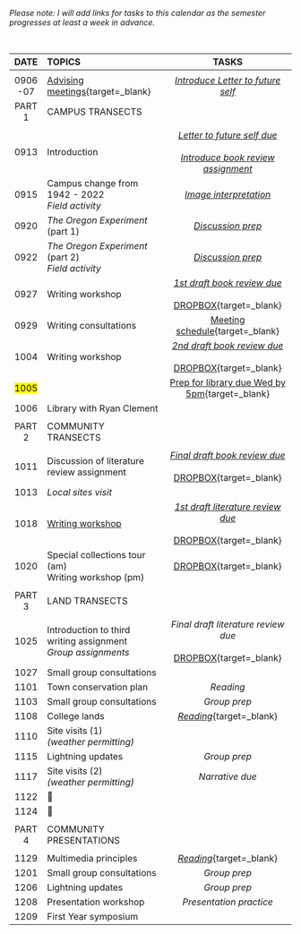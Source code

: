 _Please note: I will add links for tasks to this calendar as the semester progresses at least a week in advance._

<br>

| DATE          | TOPICS | TASKS |              
|:---:          |:---    | :---: |                      
|               |        |
| 0906<br>-07   | [Advising meetings][0906]{target=_blank} | [_Introduce Letter to future self_](writing/letter.md)
| PART 1        | CAMPUS TRANSECTS |
| | | |
| 0913 |	Introduction | [_Letter to future self due_](writing/letter.md)<br><br>[_Introduce book review assignment_](writing/review.md)   |
| 0915 |	Campus change from 1942 - 2022 <br>_Field activity_ | [_Image interpretation_](tasks/image.md)
| 0920 |	_The Oregon Experiment_ (part 1) | [_Discussion prep_](writing/review.md#discussion-prep) |
| 0922 |	_The Oregon Experiment_ (part 2)<br>_Field activity_ | [_Discussion prep_](writing/review.md#discussion-prep) |
| 0927 |	Writing workshop |  [_1st draft book review due_](writing/review.md#first-draft)<br><br>[DROPBOX][0927]{target=_blank} |
| 0929 |	Writing consultations | [Meeting schedule][0929]{target=_blank} |
| 1004 |	Writing workshop |  [_2nd draft book review due_](writing/review.md#second-draft)<br><br>[DROPBOX][1004]{target=_blank} |  
| <mark>1005</mark> | | [Prep for library due Wed by 5pm][1005]{target=_blank} |
| 1006 |	Library with Ryan Clement | |
| | | |
| PART 2        | COMMUNITY TRANSECTS |
| | | |
| 1011 | Discussion of literature review assignment	 | [_Final draft book review due_](writing/review.md#final-draft)<br><br>[DROPBOX][1011]{target=_blank} |
| 1013 | _Local sites visit_ | |
| 1018 |  [Writing workshop][101802]| [_1st draft literature review due_](writing/lit_review.md)<br><br>[DROPBOX][1018]{target=_blank} |
| 1020 |  Special collections tour (am)<br>Writing workshop (pm) | [DROPBOX][1018]{target=_blank} |
| | | |
| PART 3        | LAND TRANSECTS |
| | | |
| 1025	        | Introduction to third writing assignment<br>_Group assignments_ | _Final draft literature review due_<br><br>[DROPBOX][1025]{target=_blank} |  
| 1027          | Small group consultations |  |
| 1101          | Town conservation plan | _Reading_  |
| 1103          | Small group consultations | _Group prep_ |
| 1108          | College lands | [_Reading_][1108]{target=_blank} |
| 1110          | Site visits (1)<br>_(weather permitting)_ | |
| 1115          | Lightning updates | _Group prep_ |
| 1117          | Site visits (2)<br>_(weather permitting)_  | _Narrative due_ |
| 1122          | :maple_leaf: |
| 1124          | :turkey: |
| | |
| PART 4        | COMMUNITY PRESENTATIONS |
| | |
| 1129          | Multimedia principles | [_Reading_][1129]{target=_blank} |
| 1201          | Small group consultations | _Group prep_ |
| 1206          | Lightning updates | _Group prep_ |
| 1208          | Presentation workshop | _Presentation practice_ |
| 1209          | First Year symposium |

[0906]: https://docs.google.com/spreadsheets/d/1gGNkSNEeK4OoUGTZX0TrPWZQIcDbDBXsQImAaenc6sE/edit?usp=sharing

[0927]: https://docs.google.com/forms/d/e/1FAIpQLSf4iRlEuOLAZ-hyPw23tfmSBOw6D-iEDCyZbURIVqxZl8l6jA/viewform?usp=sf_link

[0929]: https://docs.google.com/spreadsheets/d/1vbU7Wk_AZOOkbZG4I3G6oTEnqyMF4KN4AZrAlsj6DxI/edit?usp=sharing  

[1004]: https://forms.gle/zJEGbrAwA4iqccjC8  

[1005]: https://forms.gle/25qQFjWFM7Wxkurt5

[1011]: https://forms.gle/X4stbv6HKa2WZtSx5  

[1018]: https://docs.google.com/forms/d/e/1FAIpQLSdbBoL4D65F6851Dt4ZB5HacBuyHnPsNgBkkH6XAG0bchpuiQ/viewform?usp=sf_link

[101802]: writing/lit_review.md#writing-workshop

[1025]: https://docs.google.com/forms/d/e/1FAIpQLScj9nzENZB1qbvX-LJuWXPzl1_HMzDLfZ4zxVwfJw_6C3mBmw/viewform?usp=sharing

[1108]: https://drive.google.com/file/d/1GCJ4sCPexdFn0Pl6MrnAFoH5eCK-VXNO/view?usp=sharing  

[1129]: http://hilt.harvard.edu/wp-content/uploads/2018/08/HILT_SpeakerSeries_Mayer_background_reading.pdf
